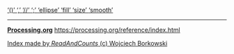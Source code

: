 [ ‘()’ ](https://processing.org/reference/parentheses.html)	[ ‘,’ ](https://processing.org/reference/comma.html)	[ ‘//’ ](https://processing.org/reference/comment.html)	[ ‘;’ ](https://processing.org/reference/semicolon.html)	[ ‘ellipse’ ](https://processing.org/reference/ellipse_.html)	[ ‘fill’ ](https://processing.org/reference/fill_.html)	[ ‘size’ ](https://processing.org/reference/size_.html)	[ ‘smooth’ ](https://processing.org/reference/smooth_.html)	


----
[__Processing.org__](http://Processing.org/) <https://processing.org/reference/index.html>


[Index made by _ReadAndCounts_ (c) Wojciech Borkowski](https://github.com/borkowsk/bookProcessingEN/tree/main/33_extensions/readandcounts)


